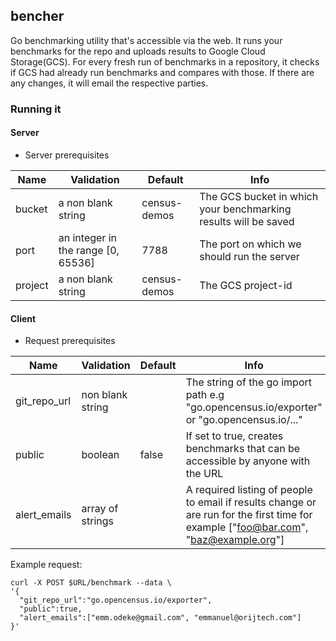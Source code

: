 ## bencher

Go benchmarking utility that's accessible via the web. It runs your benchmarks
for the repo and uploads results to Google Cloud Storage(GCS). For every fresh run
of benchmarks in a repository, it checks if GCS had already run benchmarks
and compares with those. If there are any changes, it will email the respective
parties.

### Running it

#### Server
* Server prerequisites

Name|Validation|Default|Info
---|---|---|---
bucket|a non blank string|census-demos|The GCS bucket in which your benchmarking results will be saved
port|an integer in the range [0, 65536]|7788|The port on which we should run the server
project|a non blank string|census-demos|The GCS project-id

#### Client
* Request prerequisites

Name|Validation|Default|Info
---|---|---|---
git\_repo\_url|non blank string||The string of the go import path e.g "go.opencensus.io/exporter" or "go.opencensus.io/..."
public|boolean|false|If set to true, creates benchmarks that can be accessible by anyone with the URL 
alert\_emails|array of strings||A required listing of people to email if results change or are run for the first time for example ["foo@bar.com", "baz@example.org"]


Example request:
```shell
curl -X POST $URL/benchmark --data \
'{
  "git_repo_url":"go.opencensus.io/exporter", 
  "public":true,
  "alert_emails":["emm.odeke@gmail.com", "emmanuel@orijtech.com"]
}'
```
